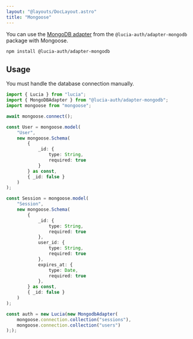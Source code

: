 ```yaml
---
layout: "@layouts/DocLayout.astro"
title: "Mongoose"
---
```


You can use the [MongoDB adapter]() from the `@lucia-auth/adapter-mongodb` package with Mongoose.

```
npm install @lucia-auth/adapter-mongodb
```

## Usage

You must handle the database connection manually.

```ts
import { Lucia } from "lucia";
import { MongoDBAdapter } from "@lucia-auth/adapter-mongodb";
import mongoose from "mongoose";

await mongoose.connect();

const User = mongoose.model(
	"User",
	new mongoose.Schema(
		{
			_id: {
				type: String,
				required: true
			}
		} as const,
		{ _id: false }
	)
);

const Session = mongoose.model(
	"Session",
	new mongoose.Schema(
		{
			_id: {
				type: String,
				required: true
			},
			user_id: {
				type: String,
				required: true
			},
			expires_at: {
				type: Date,
				required: true
			},
		} as const,
		{ _id: false }
	)
);

const auth = new Lucia(new MongodbAdapter(
	mongoose.connection.collection("sessions"),
	mongoose.connection.collection("users")
););
```
